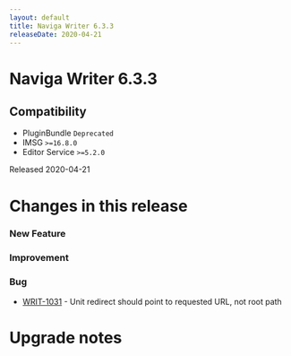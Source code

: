 ```yaml
---
layout: default
title: Naviga Writer 6.3.3
releaseDate: 2020-04-21
---
```

<div class="jumbotron">
    <h1>Naviga Writer 6.3.3</h1>    
    <h2>Compatibility</h2>
    <ul>
        <li>PluginBundle <code>Deprecated</code></li>
        <li>IMSG <code>>=16.8.0</code></li>
        <li>Editor Service <code>>=5.2.0</code></li>
    </ul>
</div>

Released 2020-04-21

 

# Changes in this release  


### New Feature 



### Improvement 



### Bug 
 
 * [WRIT-1031](https://jira.infomaker.se/browse/WRIT-1031) - Unit redirect should point to requested URL, not root path 




# Upgrade notes  
           

